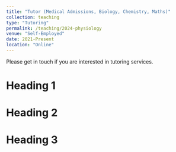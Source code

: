 ```yaml
---
title: "Tutor (Medical Admissions, Biology, Chemistry, Maths)"
collection: teaching
type: "Tutoring"
permalink: /teaching/2024-physiology
venue: "Self-Employed"
date: 2021-Present
location: "Online"
---
```


Please get in touch if you are interested in tutoring services.

Heading 1
======

Heading 2
======

Heading 3
======
